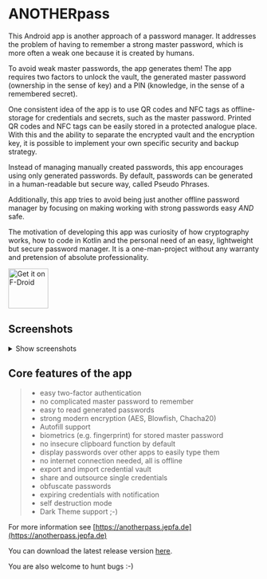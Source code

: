 # ANOTHERpass

This Android app is another approach of a password manager. It addresses the problem of having to remember a strong master password, which is more often a weak one because it is created by humans.

To avoid weak master passwords, the app generates them! The app requires two factors to unlock the vault, the generated master password (ownership in the sense of key) and a PIN (knowledge, in the sense of a remembered secret).

One consistent idea of the app is to use QR codes and NFC tags as offline-storage for credentials and secrets, such as the master password. Printed QR codes and NFC tags can be easily stored in a protected analogue place. With this and the ability to separate the encrypted vault and the encryption key, it is possible to implement your own specific security and backup strategy.

Instead of managing manually created passwords, this app encourages using only generated passwords. By default, passwords can be generated in a human-readable but secure way, called Pseudo Phrases. 

Additionally, this app tries to avoid being just another offline password manager by focusing on making working with strong passwords easy *AND* safe.

The motivation of developing this app was curiosity of how cryptography works, how to code in Kotlin and the personal need of an easy, lightweight but secure password manager. It is a one-man-project without any warranty and pretension of absolute professionality.

[<img src="https://fdroid.gitlab.io/artwork/badge/get-it-on.png"
     alt="Get it on F-Droid"
     height="80">](https://f-droid.org/packages/de.jepfa.yapm/)


## Screenshots
<details>
<summary>Show screenshots</summary>

![](metadata/en-US/images/phoneScreenshots/1.png)
![](metadata/en-US/images/phoneScreenshots/3.png)
![](metadata/en-US/images/phoneScreenshots/4.png)
![](metadata/en-US/images/phoneScreenshots/5.png)
![](metadata/en-US/images/phoneScreenshots/6.png)
![](metadata/en-US/images/phoneScreenshots/7.png)

Dark theme:
![](metadata/en-US/images/phoneScreenshots/A.png)
![](metadata/en-US/images/phoneScreenshots/B.png)
![](metadata/en-US/images/phoneScreenshots/C.png)
![](metadata/en-US/images/phoneScreenshots/D.png)

</details>

## Core features of the app

>* easy two-factor authentication
>* no complicated master password to remember
>* easy to read generated passwords
>* strong modern encryption (AES, Blowfish, Chacha20)
>* Autofill support
>* biometrics (e.g. fingerprint) for stored master password
>* no insecure clipboard function by default
>* display passwords over other apps to easily type them
>* no internet connection needed, all is offline
>* export and import credential vault
>* share and outsource single credentials
>* obfuscate passwords
>* expiring credentials with notification
>* self destruction mode
>* Dark Theme support ;-)

For more information see [https://anotherpass.jepfa.de](https://anotherpass.jepfa.de)

You can download the latest release version [here](https://anotherpass.jepfa.de/download/).

You are also welcome to hunt bugs :-)
